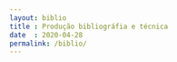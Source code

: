 ```yaml
---
layout: biblio
title : Produção bibliográfia e técnica
date  : 2020-04-28
permalink: /biblio/
---
```

